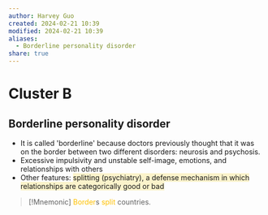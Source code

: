```yaml
---
author: Harvey Guo
created: 2024-02-21 10:39
modified: 2024-02-21 10:39
aliases:
  - Borderline personality disorder
share: true
---
```


# Cluster B
## Borderline personality disorder
- It is called 'borderline' because doctors previously thought that it was on the border between two different disorders: neurosis and psychosis.
- Excessive impulsivity and unstable self-image, emotions, and relationships with others
- Other features: <span style="background:rgba(240, 200, 0, 0.2)">splitting (psychiatry), a defense mechanism in which relationships are categorically good or bad</span>
>[!Mnemonic] 
><font color="#ffc000">Border</font>s <font color="#ffc000">split</font> countries.